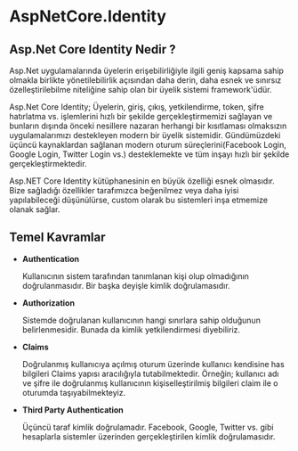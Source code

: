 # AspNetCore.Identity

<h2>Asp.Net Core Identity Nedir ?</h2>

<p>Asp.Net uygulamalarında üyelerin erişebilirliğiyle ilgili geniş kapsama sahip olmakla birlikte yönetilebilirlik açısından daha derin, daha esnek ve sınırsız özelleştirilebilme niteliğine sahip olan bir üyelik sistemi framework'üdür.</p>
<p>Asp.Net Core Identity; Üyelerin, giriş, çıkış, yetkilendirme, token, şifre hatırlatma vs. işlemlerini hızlı bir şekilde gerçekleştirmemizi sağlayan ve bunların dışında önceki nesillere nazaran herhangi bir kısıtlaması olmaksızın uygulamalarımızı destekleyen modern bir üyelik sistemidir. Gündümüzdeki üçüncü kaynaklardan sağlanan modern oturum süreçlerini(Facebook Login, Google Login, Twitter Login vs.) desteklemekte ve tüm inşayı hızlı bir şekilde gerçekleştirmektedir.</p>
<p>Asp.NET Core Identity kütüphanesinin en büyük özelliği esnek olmasıdır. Bize sağladığı özellikler tarafımızca beğenilmez veya daha iyisi yapılabileceği düşünülürse, custom olarak bu sistemleri inşa etmemize olanak sağlar.</p>

<h2>Temel Kavramlar</h2>

<ul>
    <li><b>Authentication</b></li>
    <p>Kullanıcının sistem tarafından tanımlanan kişi olup olmadığının doğrulanmasıdır. Bir başka deyişle kimlik doğrulamasıdır.</p>
    <li><b>Authorization</b></li>
    <p>Sistemde doğrulanan kullanıcının hangi sınırlara sahip olduğunun belirlenmesidir. Bunada da kimlik yetkilendirmesi diyebiliriz.</p>
    <li><b>Claims</b></li>
    <p>Doğrulanmış kullanıcıya açılmış oturum üzerinde kullanıcı kendisine has bilgileri Claims yapısı aracılığıyla tutabilmektedir. Örneğin; kullanıcı adı ve şifre ile doğrulanmış kullanıcının kişiselleştirilmiş bilgileri claim ile o oturumda taşıyabilmekteyiz.</p>
    <li><b>Third Party Authentication</b></li>
    <p>Üçüncü taraf kimlik doğrulamadır. Facebook, Google, Twitter vs. gibi hesaplarla sistemler üzerinden gerçekleştirilen kimlik doğrulamasıdır.</p>
</ul>
